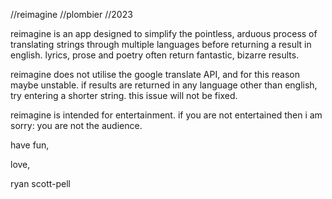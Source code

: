 //reimagine
//plombier
//2023

reimagine is an app designed to simplify the pointless, arduous process of translating strings through multiple languages before returning a result in english. lyrics, prose and poetry often return fantastic, bizarre results.

reimagine does not utilise the google translate API, and for this reason maybe unstable. if results are returned in any language other than english, try entering a shorter string. this issue will not be fixed.

reimagine is intended for entertainment. if you are not entertained then i am sorry: you are not the audience.

have fun,

love,

ryan scott-pell